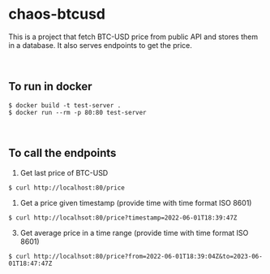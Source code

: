 # chaos-btcusd

This is a project that fetch BTC-USD price from public API and stores them in a database. It also serves endpoints to get the price.

<br />

## To run in docker

```
$ docker build -t test-server .
$ docker run --rm -p 80:80 test-server
```

<br />

## To call the endpoints

1. Get last price of BTC-USD
```
$ curl http://localhost:80/price
```

1. Get a price given timestamp (provide time with time format ISO 8601)
```
$ curl http://localhsot:80/price?timestamp=2022-06-01T18:39:47Z
```

3. Get average price in a time range (provide time with time format ISO 8601)
```
$ curl http://localhsot:80/price?from=2022-06-01T18:39:04Z&to=2023-06-01T18:47:47Z
```

